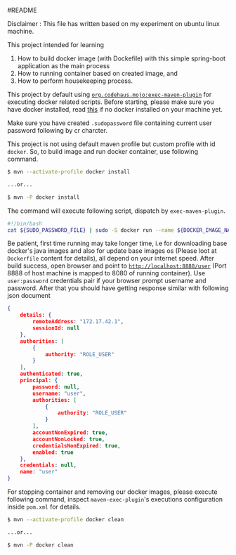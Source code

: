 #README

Disclaimer : This file has written based on my experiment on ubuntu linux machine.

This project intended for learning 

1. How to build docker image (with Dockefile) with this simple spring-boot application as the main process
2. How to running container based on created image, and
3. How to perform housekeeping process. 

This project by default using [```org.codehaus.mojo:exec-maven-plugin```](http://mojo.codehaus.org/exec-maven-plugin/) for executing docker related scripts. Before starting, please make sure you have docker installed, read [this](https://docs.docker.com/) if no docker installed on your machine yet.

Make sure you have created ```.sudopassword``` file containing current user password following by cr charcter.

This project is not using default maven profile but custom profile with id ```docker```. So, to build image and run docker container, use following command.

```sh
$ mvn --activate-profile docker install

...or...

$ mvn -P docker install
```

The command will execute following script, dispatch by ```exec-maven-plugin```.

```sh
#!/bin/bash
cat ${SUDO_PASSWORD_FILE} | sudo -S docker run --name ${DOCKER_IMAGE_NAME} --detach=true --publish=8888:8080 ${DOCKER_USER_NAME}/${DOCKER_IMAGE_NAME}
```


Be patient, first time running may take longer time, i.e for downloading base docker's java images and also for update base images os (Please loot at ```Dockerfile``` content for details), all depend on your internet speed. After build success, open browser and point to [```http://localhost:8888/user```](http://localhost:8888/user) (Port 8888 of host machine is mapped to 8080 of running container). Use ```user:password``` credentials pair if your browser prompt username and password. After that you should have getting response similar with following json document

```json
{
    details: {
        remoteAddress: "172.17.42.1",
        sessionId: null
    },
    authorities: [
        {
            authority: "ROLE_USER"
        }
    ],
    authenticated: true,
    principal: {
        password: null,
        username: "user",
        authorities: [
            {
                authority: "ROLE_USER"
            }
        ],
        accountNonExpired: true,
        accountNonLocked: true,
        credentialsNonExpired: true,
        enabled: true
    },
    credentials: null,
    name: "user"
}
```

For stopping container and removing our docker images, please execute following command, inspect ```maven-exec-plugin```'s executions configuration inside ```pom.xml``` for details.

```sh
$ mvn --activate-profile docker clean

...or...

$ mvn -P docker clean
```
